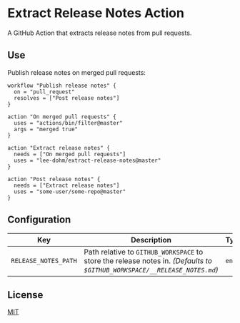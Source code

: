 # Extract Release Notes Action

A GitHub Action that extracts release notes from pull requests.

## Use

Publish release notes on merged pull requests:

```
workflow "Publish release notes" {
  on = "pull_request"
  resolves = ["Post release notes"]
}

action "On merged pull requests" {
  uses = "actions/bin/filter@master"
  args = "merged true"
}

action "Extract release notes" {
  needs = ["On merged pull requests"]
  uses = "lee-dohm/extract-release-notes@master"
}

action "Post release notes" {
  needs = ["Extract release notes"]
  uses = "some-user/some-repo@master"
}
```

## Configuration

| Key | Description | Type | Required |
|-----|-------------|------|----------|
| `RELEASE_NOTES_PATH` | Path relative to `GITHUB_WORKSPACE` to store the release notes in. _(Defaults to `$GITHUB_WORKSPACE/__RELEASE_NOTES.md`)_ | `env` | No |

## License

[MIT](LICENSE.md)
